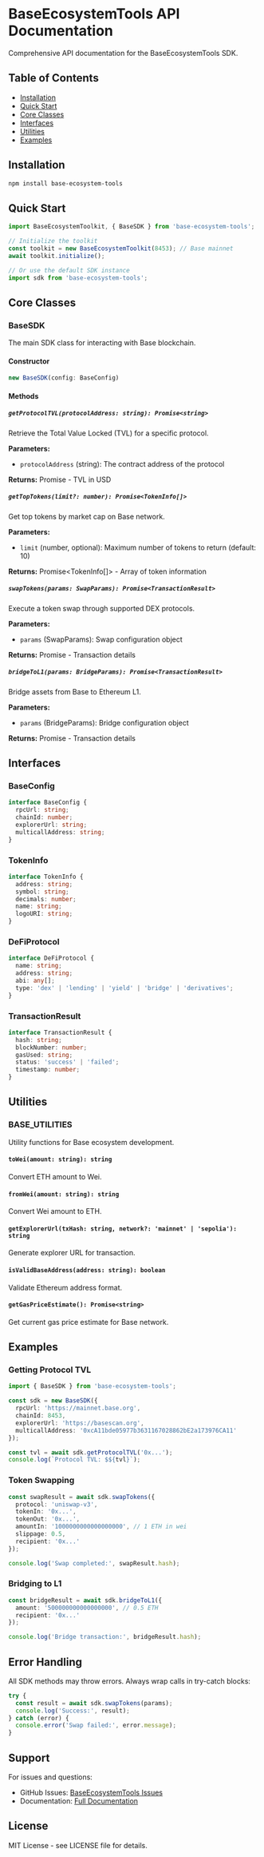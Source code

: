 # BaseEcosystemTools API Documentation

Comprehensive API documentation for the BaseEcosystemTools SDK.

## Table of Contents

- [Installation](#installation)
- [Quick Start](#quick-start)
- [Core Classes](#core-classes)
- [Interfaces](#interfaces)
- [Utilities](#utilities)
- [Examples](#examples)

## Installation

```bash
npm install base-ecosystem-tools
```

## Quick Start

```typescript
import BaseEcosystemToolkit, { BaseSDK } from 'base-ecosystem-tools';

// Initialize the toolkit
const toolkit = new BaseEcosystemToolkit(8453); // Base mainnet
await toolkit.initialize();

// Or use the default SDK instance
import sdk from 'base-ecosystem-tools';
```

## Core Classes

### BaseSDK

The main SDK class for interacting with Base blockchain.

#### Constructor

```typescript
new BaseSDK(config: BaseConfig)
```

#### Methods

##### `getProtocolTVL(protocolAddress: string): Promise<string>`

Retrieve the Total Value Locked (TVL) for a specific protocol.

**Parameters:**
- `protocolAddress` (string): The contract address of the protocol

**Returns:** Promise<string> - TVL in USD

##### `getTopTokens(limit?: number): Promise<TokenInfo[]>`

Get top tokens by market cap on Base network.

**Parameters:**
- `limit` (number, optional): Maximum number of tokens to return (default: 10)

**Returns:** Promise<TokenInfo[]> - Array of token information

##### `swapTokens(params: SwapParams): Promise<TransactionResult>`

Execute a token swap through supported DEX protocols.

**Parameters:**
- `params` (SwapParams): Swap configuration object

**Returns:** Promise<TransactionResult> - Transaction details

##### `bridgeToL1(params: BridgeParams): Promise<TransactionResult>`

Bridge assets from Base to Ethereum L1.

**Parameters:**
- `params` (BridgeParams): Bridge configuration object

**Returns:** Promise<TransactionResult> - Transaction details

## Interfaces

### BaseConfig

```typescript
interface BaseConfig {
  rpcUrl: string;
  chainId: number;
  explorerUrl: string;
  multicallAddress: string;
}
```

### TokenInfo

```typescript
interface TokenInfo {
  address: string;
  symbol: string;
  decimals: number;
  name: string;
  logoURI: string;
}
```

### DeFiProtocol

```typescript
interface DeFiProtocol {
  name: string;
  address: string;
  abi: any[];
  type: 'dex' | 'lending' | 'yield' | 'bridge' | 'derivatives';
}
```

### TransactionResult

```typescript
interface TransactionResult {
  hash: string;
  blockNumber: number;
  gasUsed: string;
  status: 'success' | 'failed';
  timestamp: number;
}
```

## Utilities

### BASE_UTILITIES

Utility functions for Base ecosystem development.

#### `toWei(amount: string): string`

Convert ETH amount to Wei.

#### `fromWei(amount: string): string`

Convert Wei amount to ETH.

#### `getExplorerUrl(txHash: string, network?: 'mainnet' | 'sepolia'): string`

Generate explorer URL for transaction.

#### `isValidBaseAddress(address: string): boolean`

Validate Ethereum address format.

#### `getGasPriceEstimate(): Promise<string>`

Get current gas price estimate for Base network.

## Examples

### Getting Protocol TVL

```typescript
import { BaseSDK } from 'base-ecosystem-tools';

const sdk = new BaseSDK({
  rpcUrl: 'https://mainnet.base.org',
  chainId: 8453,
  explorerUrl: 'https://basescan.org',
  multicallAddress: '0xcA11bde05977b3631167028862bE2a173976CA11'
});

const tvl = await sdk.getProtocolTVL('0x...');
console.log(`Protocol TVL: $${tvl}`);
```

### Token Swapping

```typescript
const swapResult = await sdk.swapTokens({
  protocol: 'uniswap-v3',
  tokenIn: '0x...',
  tokenOut: '0x...',
  amountIn: '1000000000000000000', // 1 ETH in wei
  slippage: 0.5,
  recipient: '0x...'
});

console.log('Swap completed:', swapResult.hash);
```

### Bridging to L1

```typescript
const bridgeResult = await sdk.bridgeToL1({
  amount: '500000000000000000', // 0.5 ETH
  recipient: '0x...'
});

console.log('Bridge transaction:', bridgeResult.hash);
```

## Error Handling

All SDK methods may throw errors. Always wrap calls in try-catch blocks:

```typescript
try {
  const result = await sdk.swapTokens(params);
  console.log('Success:', result);
} catch (error) {
  console.error('Swap failed:', error.message);
}
```

## Support

For issues and questions:
- GitHub Issues: [BaseEcosystemTools Issues](https://github.com/wearedood/BaseEcosystemTools/issues)
- Documentation: [Full Documentation](https://docs.baseecosystemtools.com)

## License

MIT License - see LICENSE file for details.
